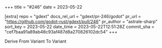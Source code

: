 +++
title = "#246"
date = 2023-05-22

[extra]
repo = "gdext"
docs_rel_url = "gdext/pr-246/godot"
pr_url = "https://github.com/godot-rust/gdext/pull/246"
pr_author = "astrale-sharp"
sort_key = 2023-05-22
date_time = 2023-05-22T12:51:28Z
commit_sha = "cef7baa91a89ab48c93af487d8a270826102dc54"
+++

Derive From Variant To Variant
